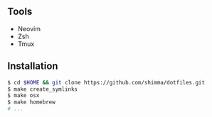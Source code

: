 ## Tools

- Neovim
- Zsh
- Tmux

## Installation

```sh
$ cd $HOME && git clone https://github.com/shimma/dotfiles.git
$ make create_symlinks
$ make osx
$ make homebrew
# ...
```

